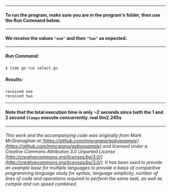___
#### To run the program, make sure you are in the program's folder, then use the Run Command below.
___
#### We receive the values `"one"` and then `"two"` as expected.
___
##### Run Command:

`$ time go run select.go`

##### Results:
```
received one
received two
```
___
#### Note that the total execution time is only ~2 seconds since both the 1 and 2 second `Sleeps` execute concurrently. real	0m2.245s
___
###### This work and the accompanying code was originally from Mark McGranaghan at [https://github.com/mmcgrana/gobyexample](https://github.com/mmcgrana/gobyexample) and licensed under a Creative Commons Attribution 3.0 Unported License [http://creativecommons.org/licenses/by/3.0/](http://creativecommons.org/licenses/by/3.0/). It has been used to provide an example base for multiple languages to provide a basis of comparitive programming language study for syntax, language simplicity, number of lines of code and operations required to perform the same task, as well as compile and run speed combined.